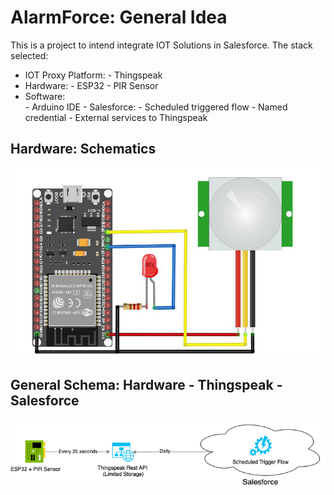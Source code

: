 # AlarmForce: General Idea

This is a project to intend integrate IOT Solutions in Salesforce. The stack selected:
- IOT Proxy Platform:
        - Thingspeak
-  Hardware:
         - ESP32
         - PIR Sensor
- Software:         
         - Arduino IDE
         - Salesforce:
              - Scheduled triggered flow
              - Named credential
              - External services to Thingspeak

##  Hardware: Schematics
![Schematics](https://raw.githubusercontent.com/krukmat/AlarmForce-Demo/master/images/AlarmForce%20-%20Schematics.png)

## General Schema: Hardware - Thingspeak - Salesforce
![Schematics](https://raw.githubusercontent.com/krukmat/AlarmForce-Demo/master/Untitled%20Diagram.png)
